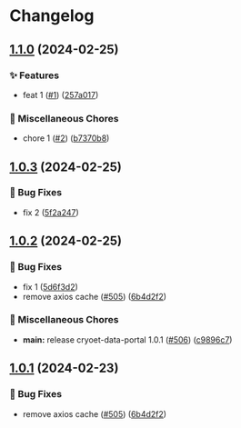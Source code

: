 # Changelog

## [1.1.0](https://github.com/codemonkey800/cryoet-data-portal/compare/cryoet-data-portal-web-v1.0.3...cryoet-data-portal-web-v1.1.0) (2024-02-25)


### ✨ Features

* feat 1 ([#1](https://github.com/codemonkey800/cryoet-data-portal/issues/1)) ([257a017](https://github.com/codemonkey800/cryoet-data-portal/commit/257a0174cce8fc94a31449c5aa69ff52180334c2))


### 🧹 Miscellaneous Chores

* chore 1 ([#2](https://github.com/codemonkey800/cryoet-data-portal/issues/2)) ([b7370b8](https://github.com/codemonkey800/cryoet-data-portal/commit/b7370b8fc7608c2bb98db281cf16d7bcda693b65))

## [1.0.3](https://github.com/codemonkey800/cryoet-data-portal/compare/cryoet-data-portal-web-v1.0.2...cryoet-data-portal-web-v1.0.3) (2024-02-25)


### 🐞 Bug Fixes

* fix 2 ([5f2a247](https://github.com/codemonkey800/cryoet-data-portal/commit/5f2a247baea0c9e8bdcc3f75d1f8fd406bbc0634))

## [1.0.2](https://github.com/codemonkey800/cryoet-data-portal/compare/cryoet-data-portal-web-v1.0.1...cryoet-data-portal-web-v1.0.2) (2024-02-25)


### 🐞 Bug Fixes

* fix 1 ([5d6f3d2](https://github.com/codemonkey800/cryoet-data-portal/commit/5d6f3d2ae442e2167cdf6a562e338fe9cf36b739))
* remove axios cache ([#505](https://github.com/codemonkey800/cryoet-data-portal/issues/505)) ([6b4d2f2](https://github.com/codemonkey800/cryoet-data-portal/commit/6b4d2f2cb4db3c07d831f7f213a1dfd95705480f))


### 🧹 Miscellaneous Chores

* **main:** release cryoet-data-portal 1.0.1 ([#506](https://github.com/codemonkey800/cryoet-data-portal/issues/506)) ([c9896c7](https://github.com/codemonkey800/cryoet-data-portal/commit/c9896c77149b27c7137953ba5af2b6f638b4f6a3))

## [1.0.1](https://github.com/chanzuckerberg/cryoet-data-portal/compare/cryoet-data-portal-v1.0.0...cryoet-data-portal-v1.0.1) (2024-02-23)


### 🐞 Bug Fixes

* remove axios cache ([#505](https://github.com/chanzuckerberg/cryoet-data-portal/issues/505)) ([6b4d2f2](https://github.com/chanzuckerberg/cryoet-data-portal/commit/6b4d2f2cb4db3c07d831f7f213a1dfd95705480f))
